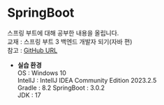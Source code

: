 <h1>SpringBoot</h1>

스프링 부트에 대해 공부한 내용을 올립니다.  
교재 : 스프링 부트 3 백엔드 개발자 되기(자바 편)  
참고 : [GitHub URL](https://github.com/shinsunyoung/springboot-developer)  

* **실습 환경**  
OS : Windows 10  
IntellJ : IntellJ IDEA Community Edition 2023.2.5  
Gradle : 8.2
SpringBoot : 3.0.2  
JDK : 17
